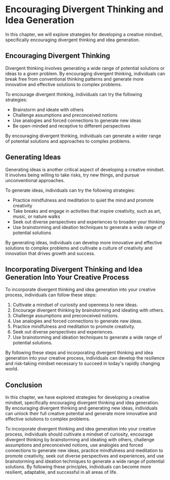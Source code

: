 Encouraging Divergent Thinking and Idea Generation
===========================================================================================================

In this chapter, we will explore strategies for developing a creative mindset, specifically encouraging divergent thinking and idea generation.

Encouraging Divergent Thinking
------------------------------

Divergent thinking involves generating a wide range of potential solutions or ideas to a given problem. By encouraging divergent thinking, individuals can break free from conventional thinking patterns and generate more innovative and effective solutions to complex problems.

To encourage divergent thinking, individuals can try the following strategies:

* Brainstorm and ideate with others
* Challenge assumptions and preconceived notions
* Use analogies and forced connections to generate new ideas
* Be open-minded and receptive to different perspectives

By encouraging divergent thinking, individuals can generate a wider range of potential solutions and approaches to complex problems.

Generating Ideas
----------------

Generating ideas is another critical aspect of developing a creative mindset. It involves being willing to take risks, try new things, and pursue unconventional approaches.

To generate ideas, individuals can try the following strategies:

* Practice mindfulness and meditation to quiet the mind and promote creativity
* Take breaks and engage in activities that inspire creativity, such as art, music, or nature walks
* Seek out diverse perspectives and experiences to broaden your thinking
* Use brainstorming and ideation techniques to generate a wide range of potential solutions

By generating ideas, individuals can develop more innovative and effective solutions to complex problems and cultivate a culture of creativity and innovation that drives growth and success.

Incorporating Divergent Thinking and Idea Generation Into Your Creative Process
-------------------------------------------------------------------------------

To incorporate divergent thinking and idea generation into your creative process, individuals can follow these steps:

1. Cultivate a mindset of curiosity and openness to new ideas.
2. Encourage divergent thinking by brainstorming and ideating with others.
3. Challenge assumptions and preconceived notions.
4. Use analogies and forced connections to generate new ideas.
5. Practice mindfulness and meditation to promote creativity.
6. Seek out diverse perspectives and experiences.
7. Use brainstorming and ideation techniques to generate a wide range of potential solutions.

By following these steps and incorporating divergent thinking and idea generation into your creative process, individuals can develop the resilience and risk-taking mindset necessary to succeed in today's rapidly changing world.

Conclusion
----------

In this chapter, we have explored strategies for developing a creative mindset, specifically encouraging divergent thinking and idea generation. By encouraging divergent thinking and generating new ideas, individuals can unlock their full creative potential and generate more innovative and effective solutions to complex problems.

To incorporate divergent thinking and idea generation into your creative process, individuals should cultivate a mindset of curiosity, encourage divergent thinking by brainstorming and ideating with others, challenge assumptions and preconceived notions, use analogies and forced connections to generate new ideas, practice mindfulness and meditation to promote creativity, seek out diverse perspectives and experiences, and use brainstorming and ideation techniques to generate a wide range of potential solutions. By following these principles, individuals can become more resilient, adaptable, and successful in all areas of life.
